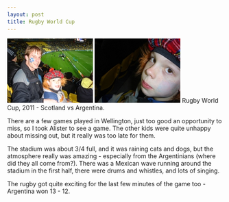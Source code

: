 ```yaml
---
layout: post
title: Rugby World Cup
---
```

<img src="/images/content/20110925-DSC07487.jpg" alt="photo"/>
<img src="/images/content/20110925-DSC07485.jpg" alt="photo"/>
Rugby World Cup, 2011 - Scotland vs Argentina.

There are a few games played in Wellington, just too good an
opportunity to miss, so I took Alister to see a game.  The other
kids were quite unhappy about missing out, but it really was too 
late for them.

The stadium was about 3/4 full, and it was raining cats and dogs, but 
the atmosphere really was amazing - especially from the Argentinians
(where did they all come from?).  There was a Mexican wave running
around the stadium in the first half, there were drums and whistles,
and lots of singing.

The rugby got quite exciting for the last few minutes of the game too - 
Argentina won 13 - 12.

